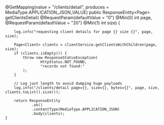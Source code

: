   @GetMapping(value = "/clients/detail", produces = MediaType.APPLICATION_JSON_VALUE)
    public ResponseEntity<Page<Client>> getClientsDetail(
            @RequestParam(defaultValue = "0") @Min(0) int page,
            @RequestParam(defaultValue = "20") @Min(1) int size) {

        log.info("requesting client details for page {} size {}", page, size);

        Page<Client> clients = clientService.getClientsWithChildren(page, size);
        if (clients.isEmpty()) {
            throw new ResponseStatusException(
                    HttpStatus.NOT_FOUND,
                    "records not found:"
            );
        }

        // Log just length to avoid dumping huge payloads
        log.info("/clients/detail page={}, size={}, bytes={}", page, size, clients.toList().size());

        return ResponseEntity
                .ok()
                .contentType(MediaType.APPLICATION_JSON)
                .body(clients);
    }
